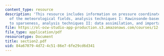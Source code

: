 ```yaml
---
content_type: resource
description: 'This resource includes information on pressure coordinates, statistics
  of the meteorological fields, analysis techniques I: Rawinsonde-based, errors due
  to sparseness, analysis techniques II: data assimilation, and importance of balancing.'
file: https://ol-ocw-studio-app-production.s3.amazonaws.com/courses/12-812-general-circulation-of-the-earths-atmosphere-fall-2005/84a670794d724c5186e76fe29cd6d341_section2.pdf
file_type: application/pdf
resourcetype: Document
title: section2.pdf
uid: 84a67079-4d72-4c51-86e7-6fe29cd6d341
---
```

